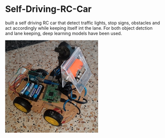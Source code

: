 # Self-Driving-RC-Car
built a self driving RC car that detect traffic lights, stop signs, obstacles and act accordingly while keeping itself int the lane. For both object detction and lane keeping, deep learning models have been used.

![](https://github.com/Rami97rgb/Self-Driving-RC-Car/blob/master/images/car1.jpg)
